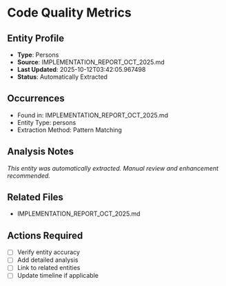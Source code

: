 # Code Quality Metrics

## Entity Profile
- **Type**: Persons
- **Source**: IMPLEMENTATION_REPORT_OCT_2025.md
- **Last Updated**: 2025-10-12T03:42:05.967498
- **Status**: Automatically Extracted

## Occurrences
- Found in: IMPLEMENTATION_REPORT_OCT_2025.md
- Entity Type: persons
- Extraction Method: Pattern Matching

## Analysis Notes
*This entity was automatically extracted. Manual review and enhancement recommended.*

## Related Files
- IMPLEMENTATION_REPORT_OCT_2025.md

## Actions Required
- [ ] Verify entity accuracy
- [ ] Add detailed analysis
- [ ] Link to related entities
- [ ] Update timeline if applicable

